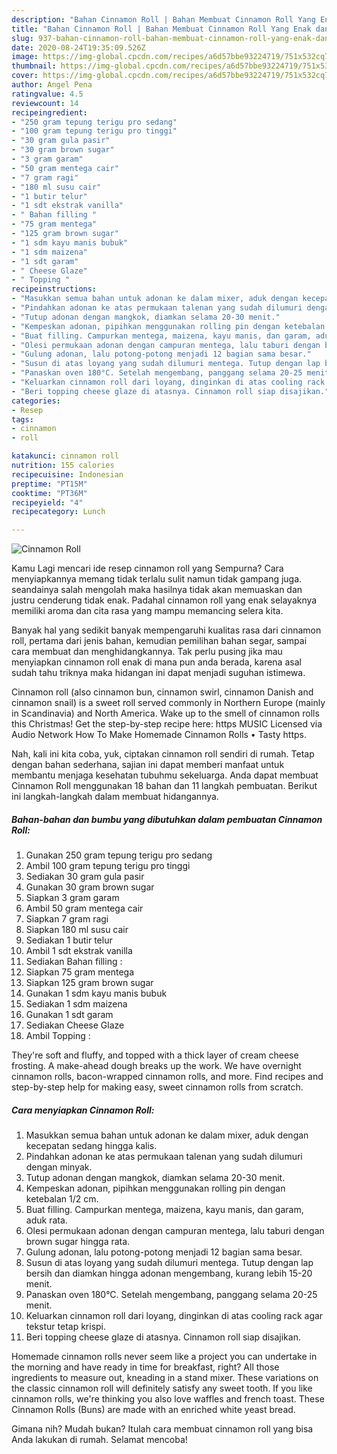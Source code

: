 ```yaml
---
description: "Bahan Cinnamon Roll | Bahan Membuat Cinnamon Roll Yang Enak dan Simpel"
title: "Bahan Cinnamon Roll | Bahan Membuat Cinnamon Roll Yang Enak dan Simpel"
slug: 937-bahan-cinnamon-roll-bahan-membuat-cinnamon-roll-yang-enak-dan-simpel
date: 2020-08-24T19:35:09.526Z
image: https://img-global.cpcdn.com/recipes/a6d57bbe93224719/751x532cq70/cinnamon-roll-foto-resep-utama.jpg
thumbnail: https://img-global.cpcdn.com/recipes/a6d57bbe93224719/751x532cq70/cinnamon-roll-foto-resep-utama.jpg
cover: https://img-global.cpcdn.com/recipes/a6d57bbe93224719/751x532cq70/cinnamon-roll-foto-resep-utama.jpg
author: Angel Pena
ratingvalue: 4.5
reviewcount: 14
recipeingredient:
- "250 gram tepung terigu pro sedang"
- "100 gram tepung terigu pro tinggi"
- "30 gram gula pasir"
- "30 gram brown sugar"
- "3 gram garam"
- "50 gram mentega cair"
- "7 gram ragi"
- "180 ml susu cair"
- "1 butir telur"
- "1 sdt ekstrak vanilla"
- " Bahan filling "
- "75 gram mentega"
- "125 gram brown sugar"
- "1 sdm kayu manis bubuk"
- "1 sdm maizena"
- "1 sdt garam"
- " Cheese Glaze"
- " Topping "
recipeinstructions:
- "Masukkan semua bahan untuk adonan ke dalam mixer, aduk dengan kecepatan sedang hingga kalis."
- "Pindahkan adonan ke atas permukaan talenan yang sudah dilumuri dengan minyak."
- "Tutup adonan dengan mangkok, diamkan selama 20-30 menit."
- "Kempeskan adonan, pipihkan menggunakan rolling pin dengan ketebalan 1/2 cm."
- "Buat filling. Campurkan mentega, maizena, kayu manis, dan garam, aduk rata."
- "Olesi permukaan adonan dengan campuran mentega, lalu taburi dengan brown sugar hingga rata."
- "Gulung adonan, lalu potong-potong menjadi 12 bagian sama besar."
- "Susun di atas loyang yang sudah dilumuri mentega. Tutup dengan lap bersih dan diamkan hingga adonan mengembang, kurang lebih 15-20 menit."
- "Panaskan oven 180°C. Setelah mengembang, panggang selama 20-25 menit."
- "Keluarkan cinnamon roll dari loyang, dinginkan di atas cooling rack agar tekstur tetap krispi."
- "Beri topping cheese glaze di atasnya. Cinnamon roll siap disajikan."
categories:
- Resep
tags:
- cinnamon
- roll

katakunci: cinnamon roll 
nutrition: 155 calories
recipecuisine: Indonesian
preptime: "PT15M"
cooktime: "PT36M"
recipeyield: "4"
recipecategory: Lunch

---
```



![Cinnamon Roll](https://img-global.cpcdn.com/recipes/a6d57bbe93224719/751x532cq70/cinnamon-roll-foto-resep-utama.jpg)

Kamu Lagi mencari ide resep cinnamon roll yang Sempurna? Cara menyiapkannya memang tidak terlalu sulit namun tidak gampang juga. seandainya salah mengolah maka hasilnya tidak akan memuaskan dan justru cenderung tidak enak. Padahal cinnamon roll yang enak selayaknya memiliki aroma dan cita rasa yang mampu memancing selera kita.

Banyak hal yang sedikit banyak mempengaruhi kualitas rasa dari cinnamon roll, pertama dari jenis bahan, kemudian pemilihan bahan segar, sampai cara membuat dan menghidangkannya. Tak perlu pusing jika mau menyiapkan cinnamon roll enak di mana pun anda berada, karena asal sudah tahu triknya maka hidangan ini dapat menjadi suguhan istimewa.

Cinnamon roll (also cinnamon bun, cinnamon swirl, cinnamon Danish and cinnamon snail) is a sweet roll served commonly in Northern Europe (mainly in Scandinavia) and North America. Wake up to the smell of cinnamon rolls this Christmas! Get the step-by-step recipe here: https MUSIC Licensed via Audio Network How To Make Homemade Cinnamon Rolls • Tasty https.


Nah, kali ini kita coba, yuk, ciptakan cinnamon roll sendiri di rumah. Tetap dengan bahan sederhana, sajian ini dapat memberi manfaat untuk membantu menjaga kesehatan tubuhmu sekeluarga. Anda dapat membuat Cinnamon Roll menggunakan 18 bahan dan 11 langkah pembuatan. Berikut ini langkah-langkah dalam membuat hidangannya.

<!--inarticleads1-->

##### Bahan-bahan dan bumbu yang dibutuhkan dalam pembuatan Cinnamon Roll:

1. Gunakan 250 gram tepung terigu pro sedang
1. Ambil 100 gram tepung terigu pro tinggi
1. Sediakan 30 gram gula pasir
1. Gunakan 30 gram brown sugar
1. Siapkan 3 gram garam
1. Ambil 50 gram mentega cair
1. Siapkan 7 gram ragi
1. Siapkan 180 ml susu cair
1. Sediakan 1 butir telur
1. Ambil 1 sdt ekstrak vanilla
1. Sediakan  Bahan filling :
1. Siapkan 75 gram mentega
1. Siapkan 125 gram brown sugar
1. Gunakan 1 sdm kayu manis bubuk
1. Sediakan 1 sdm maizena
1. Gunakan 1 sdt garam
1. Sediakan  Cheese Glaze
1. Ambil  Topping :


They&#39;re soft and fluffy, and topped with a thick layer of cream cheese frosting. A make-ahead dough breaks up the work. We have overnight cinnamon rolls, bacon-wrapped cinnamon rolls, and more. Find recipes and step-by-step help for making easy, sweet cinnamon rolls from scratch. 

<!--inarticleads2-->

##### Cara menyiapkan Cinnamon Roll:

1. Masukkan semua bahan untuk adonan ke dalam mixer, aduk dengan kecepatan sedang hingga kalis.
1. Pindahkan adonan ke atas permukaan talenan yang sudah dilumuri dengan minyak.
1. Tutup adonan dengan mangkok, diamkan selama 20-30 menit.
1. Kempeskan adonan, pipihkan menggunakan rolling pin dengan ketebalan 1/2 cm.
1. Buat filling. Campurkan mentega, maizena, kayu manis, dan garam, aduk rata.
1. Olesi permukaan adonan dengan campuran mentega, lalu taburi dengan brown sugar hingga rata.
1. Gulung adonan, lalu potong-potong menjadi 12 bagian sama besar.
1. Susun di atas loyang yang sudah dilumuri mentega. Tutup dengan lap bersih dan diamkan hingga adonan mengembang, kurang lebih 15-20 menit.
1. Panaskan oven 180°C. Setelah mengembang, panggang selama 20-25 menit.
1. Keluarkan cinnamon roll dari loyang, dinginkan di atas cooling rack agar tekstur tetap krispi.
1. Beri topping cheese glaze di atasnya. Cinnamon roll siap disajikan.


Homemade cinnamon rolls never seem like a project you can undertake in the morning and have ready in time for breakfast, right? All those ingredients to measure out, kneading in a stand mixer. These variations on the classic cinnamon roll will definitely satisfy any sweet tooth. If you like cinnamon rolls, we&#39;re thinking you also love waffles and french toast. These Cinnamon Rolls (Buns) are made with an enriched white yeast bread. 

Gimana nih? Mudah bukan? Itulah cara membuat cinnamon roll yang bisa Anda lakukan di rumah. Selamat mencoba!
